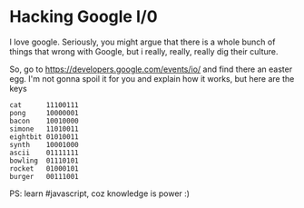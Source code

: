 # Hacking Google I/0

I love google. Seriously, you might argue that there is a whole bunch of things that wrong with Google, but i really, really, really dig their culture.

So, go to https://developers.google.com/events/io/ and find there an easter egg. I'm not gonna spoil it for you and explain how it works, but here are the keys

```
cat      11100111
pong     10000001
bacon    10010000
simone   11010011
eightbit 01010011
synth    10001000
ascii    01111111
bowling  01110101
rocket   01000101
burger   00111001
```

PS: learn #javascript, coz knowledge is power :)